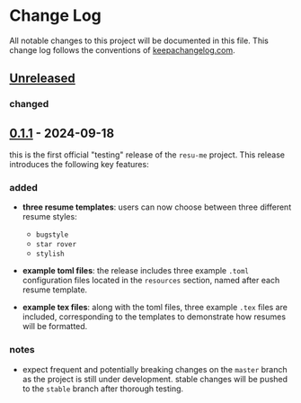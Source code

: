 # Change Log
All notable changes to this project will be documented in this file. This change log follows the conventions of [keepachangelog.com](http://keepachangelog.com/).

## [Unreleased]
### changed

##  [0.1.1] - 2024-09-18

this is the first official "testing" release of the `resu-me` project. This release introduces the following key features:

### added
- **three resume templates**: users can now choose between three different resume styles:
  - `bugstyle`
  - `star rover`
  - `stylish`

- **example toml files**: the release includes three example `.toml` configuration files located in the `resources` section, named after each resume template.

- **example tex files**: along with the toml files, three example `.tex` files are included, corresponding to the templates to demonstrate how resumes will be formatted.

### notes

- expect frequent and potentially breaking changes on the `master` branch as the project is still under development. stable changes will be pushed to the `stable` branch after thorough testing.

[Unreleased]: https://sourcehost.site/your-name/resu-me/compare/0.1.1...HEAD
[0.1.1]: https://sourcehost.site/your-name/resu-me/compare/0.1.0...0.1.1
